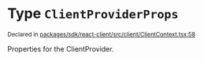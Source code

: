 # Type `ClientProviderProps`
<sub>Declared in [packages/sdk/react-client/src/client/ClientContext.tsx:58](https://github.com/dxos/dxos/blob/ee0bfefcb/packages/sdk/react-client/src/client/ClientContext.tsx#L58)</sub>


Properties for the ClientProvider.



